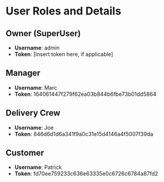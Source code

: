 # User Roles and Details

## Owner (SuperUser)
- **Username**: admin
- **Token**: [Insert token here, if applicable]

## Manager
- **Username**: Marc
- **Token**: 164061447f279f62ea03b844b6fbe73b01dd5864

## Delivery Crew
- **Username**: Joe
- **Token**: 846d6d1d6a341f9a0c31e15d4146a4f5007f39da

## Customer
- **Username**: Patrick
- **Token**: fd70ee759233c636e63335e0c6726c6784a87fd2